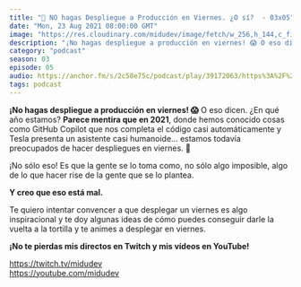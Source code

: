 ```yaml
---
title: "🛑 NO hagas Despliegue a Producción en Viernes. ¿O sí?  - 03x05"
date: "Mon, 23 Aug 2021 08:00:00 GMT"
image: "https://res.cloudinary.com/midudev/image/fetch/w_256,h_144,c_fill,f_auto/https://d3t3ozftmdmh3i.cloudfront.net/production/podcast_uploaded_episode/7340239/7340239-1629657337012-d3ae9137be117.jpg"
description: "¡No hagas despliegue a producción en viernes! 😱 O eso dicen. ¿En qué año estamos? Parece mentira que en 2021, donde hemos conocido cosas como GitHub Copilot que nos completa el có"
category: "podcast"
season: 03
episode: 05
audio: https://anchor.fm/s/2c58e75c/podcast/play/39172063/https%3A%2F%2Fd3ctxlq1ktw2nl.cloudfront.net%2Fstaging%2F2021-7-22%2F12908a9c-674b-d9a4-07ea-c80d97fde6d4.m4a
tags: podcast
---
```


<p><strong>¡No hagas despliegue a producción en viernes! 😱</strong> O eso dicen. ¿En qué año estamos? <strong>Parece mentira que en 2021</strong>, donde hemos conocido cosas como GitHub Copilot que nos completa el código casi automáticamente y Tesla presenta un asistente casi humanoide... estamos todavía preocupados de hacer despliegues en viernes. 🥲</p>
<p>¡No sólo eso! Es que la gente se lo toma como, no sólo algo imposible, algo de lo que hacer rise de la gente que se lo plantea.</p>
<p><strong>Y creo que eso está mal.&nbsp;</strong></p>
<p>Te quiero intentar convencer a que desplegar un viernes es algo inspiracional y te doy algunas ideas de cómo puedes conseguir darle la vuelta a la tortilla y te animes a desplegar en viernes.</p>
<p><strong>¡No te pierdas mis directos en Twitch y mis vídeos en YouTube!</strong></p>
<p><a href="https://twitch.tv/midudev">https://twitch.tv/midudev</a><br>
<a href="https://youtube.com/midudev">https://youtube.com/midudev</a></p>
